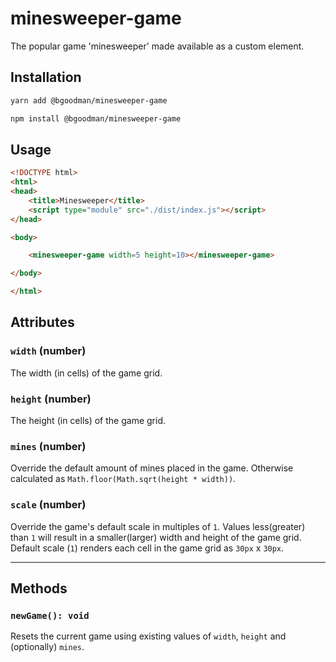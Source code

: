 # minesweeper-game

The popular game 'minesweeper' made available as a custom element.

## Installation

```bash
yarn add @bgoodman/minesweeper-game

npm install @bgoodman/minesweeper-game
```

## Usage

```html
<!DOCTYPE html>
<html>
<head>
    <title>Minesweeper</title>
    <script type="module" src="./dist/index.js"></script>
</head>

<body>

    <minesweeper-game width=5 height=10></minesweeper-game>

</body>

</html>
```

## Attributes

### `width` (number)

The width (in cells) of the game grid.

### `height` (number)

The height (in cells) of the game grid.

### `mines` (number)

Override the default amount of mines placed in the game.  Otherwise calculated as `Math.floor(Math.sqrt(height * width))`.

### `scale` (number)

Override the game's default scale in multiples of `1`.  Values less(greater) than `1` will result in a smaller(larger) width and height of the game grid.  Default scale (`1`) renders each cell in the game grid as `30px` x `30px`.

---

## Methods

### `newGame(): void`

Resets the current game using existing values of `width`, `height` and (optionally) `mines`.
